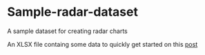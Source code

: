 # Sample-radar-dataset
A sample dataset for creating radar charts 

An XLSX file containg some data to quickly get started on this [post](https://github.com/AbhishekSharma99/Sample-radar-dataset/blob/master/InteractiveRadarPlayers.ipynb)
